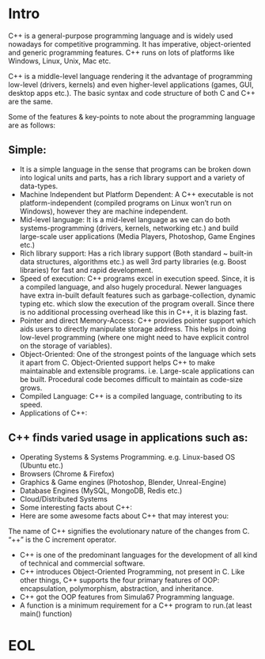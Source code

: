 # Intro

C++ is a general-purpose programming language and is widely
used nowadays for competitive programming. It has imperative,
object-oriented and generic programming features. C++ runs
on lots of platforms like Windows, Linux, Unix, Mac etc.

C++ is a middle-level language rendering it the advantage of
programming low-level (drivers, kernels) and even higher-level
applications (games, GUI, desktop apps etc.). The basic syntax
and code structure of both C and C++ are the same. 

Some of the features & key-points to note about the programming
language are as follows:

## Simple:
* It is a simple language in the sense that programs can be broken down into logical units and parts, has a rich library support and a variety of data-types.
* Machine Independent but Platform Dependent: A C++ executable is not platform-independent (compiled programs on Linux won’t run on Windows), however they are machine independent.
* Mid-level language: It is a mid-level language as we can do both systems-programming (drivers, kernels, networking etc.) and build large-scale user applications (Media Players, Photoshop, Game Engines etc.)
* Rich library support: Has a rich library support (Both standard ~ built-in data structures, algorithms etc.) as well 3rd party libraries (e.g. Boost libraries) for fast and rapid development.
* Speed of execution: C++ programs excel in execution speed. Since, it is a compiled language, and also hugely procedural. Newer languages have extra in-built default features such as garbage-collection, dynamic typing etc. which slow the execution of the program overall. Since there is no additional processing overhead like this in C++, it is blazing fast.
* Pointer and direct Memory-Access: C++ provides pointer support which aids users to directly manipulate storage address. This helps in doing low-level programming (where one might need to have explicit control on the storage of variables).
* Object-Oriented: One of the strongest points of the language which sets it apart from C. Object-Oriented support helps C++ to make maintainable and extensible programs. i.e. Large-scale applications can be built. Procedural code becomes difficult to maintain as code-size grows.
* Compiled Language: C++ is a compiled language, contributing to its speed.
* Applications of C++: 


## C++ finds varied usage in applications such as:

* Operating Systems & Systems Programming. e.g. Linux-based OS (Ubuntu etc.)
* Browsers (Chrome & Firefox)
* Graphics & Game engines (Photoshop, Blender, Unreal-Engine)
* Database Engines (MySQL, MongoDB, Redis etc.)
* Cloud/Distributed Systems
* Some interesting facts about C++: 
* Here are some awesome facts about C++ that may interest you:

The name of C++ signifies the evolutionary nature of the changes from C. “++” is the C increment operator.
* C++ is one of the predominant languages for the development of all kind of technical and commercial software.
* C++ introduces Object-Oriented Programming, not present in C. Like other things, C++ supports the four primary features of OOP: encapsulation, polymorphism, abstraction, and inheritance.
* C++ got the OOP features from Simula67 Programming language.
* A function is a minimum requirement for a C++ program to run.(at least main() function)

# EOL
